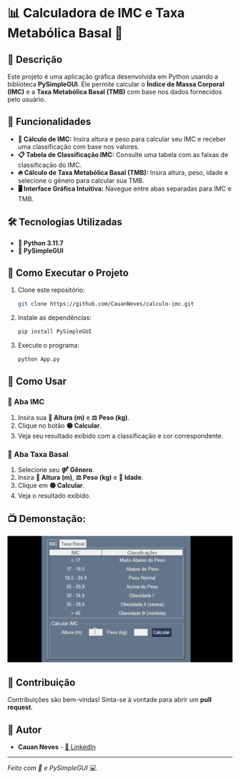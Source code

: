 # 📊 Calculadora de IMC e Taxa Metabólica Basal 🚀

## 📝 Descrição
Este projeto é uma aplicação gráfica desenvolvida em Python usando a biblioteca **PySimpleGUI**. Ele permite calcular o **Índice de Massa Corporal (IMC)** e a **Taxa Metabólica Basal (TMB)** com base nos dados fornecidos pelo usuário.

## 🌟 Funcionalidades
- **📏 Cálculo de IMC:** Insira altura e peso para calcular seu IMC e receber uma classificação com base nos valores.
- **📋 Tabela de Classificação IMC:** Consulte uma tabela com as faixas de classificação do IMC.
- **🔥 Cálculo de Taxa Metabólica Basal (TMB):** Insira altura, peso, idade e selecione o gênero para calcular sua TMB.
- **🖥️ Interface Gráfica Intuitiva:** Navegue entre abas separadas para IMC e TMB.

## 🛠️ Tecnologias Utilizadas
- **🐍 Python 3.11.7**
- **🎨 PySimpleGUI**

## 🚀 Como Executar o Projeto
1. Clone este repositório:
   ```bash
   git clone https://github.com/CauanNeves/calculo-imc.git
   ```
2. Instale as dependências:
   ```bash
   pip install PySimpleGUI
   ```
3. Execute o programa:
   ```bash
   python App.py
   ```

## 🧠 Como Usar
### 🧮 Aba IMC
1. Insira sua **📐 Altura (m)** e **⚖️ Peso (kg)**.
2. Clique no botão **🟢 Calcular**.
3. Veja seu resultado exibido com a classificação e cor correspondente.

### 💪 Aba Taxa Basal
1. Selecione seu **⚤ Gênero**.
2. Insira **📐 Altura (m)**, **⚖️ Peso (kg)** e **🎂 Idade**.
3. Clique em **🟢 Calcular**.
4. Veja o resultado exibido.

## 📺 Demonstação:
![demonstração](demo.gif)

## 🤝 Contribuição
Contribuições são bem-vindas! Sinta-se à vontade para abrir um **pull request**.


## 👤 Autor
- **Cauan Neves** - [💼 LinkedIn](https://www.linkedin.com/in/cauan-neves-65916a228/)

---
*Feito com 🐍 e PySimpleGUI 💻.*
